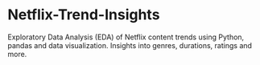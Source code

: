 # Netflix-Trend-Insights
Exploratory Data Analysis (EDA) of Netflix content trends using Python, pandas and data visualization. Insights into genres, durations, ratings and more.
